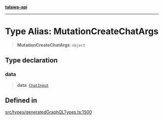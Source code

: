 [**talawa-api**](../../../README.md)

***

# Type Alias: MutationCreateChatArgs

> **MutationCreateChatArgs**: `object`

## Type declaration

### data

> **data**: [`ChatInput`](ChatInput.md)

## Defined in

[src/types/generatedGraphQLTypes.ts:1500](https://github.com/Suyash878/talawa-api/blob/095e6964ce2a06c1c30d1acf81b6162203f1db91/src/types/generatedGraphQLTypes.ts#L1500)
